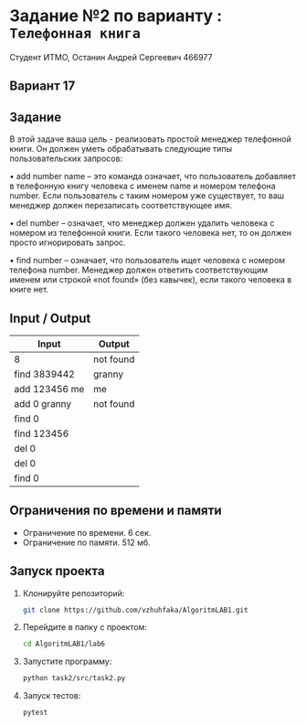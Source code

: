 # Задание №2 по варианту : `Телефонная книга`

Студент ИТМО, Останин Андрей Сергеевич 466977

## Вариант 17

## Задание

В этой задаче ваша цель - реализовать простой менеджер телефонной книги.
Он должен уметь обрабатывать следующие типы пользовательских запросов:

• add number name – это команда означает, что пользователь добавляет в
телефонную книгу человека с именем name и номером телефона number.
Если пользователь с таким номером уже существует, то ваш менеджер должен перезаписать соответствующее имя.

• del number – означает, что менеджер должен удалить человека с номером из телефонной книги. Если такого человека нет,
то он должен просто
игнорировать запрос.

• find number – означает, что пользователь ищет человека с номером телефона number. Менеджер должен ответить
соответствующим именем или
строкой «not found» (без кавычек), если такого человека в книге нет.

## Input / Output

| Input         | Output    |
|---------------|-----------|
| 8             | not found | 
| find 3839442  | granny    |
| add 123456 me | me        |
| add 0 granny  | not found |
| find 0        |           |
| find 123456   |           |
| del 0         |           |
| del 0         |           |
| find 0        |           |

## Ограничения по времени и памяти

- Ограничение по времени. 6 сек.
- Ограничение по памяти. 512 мб.

## Запуск проекта

1. Клонируйте репозиторий:
   ```bash
   git clone https://github.com/vzhuhfaka/AlgoritmLAB1.git
   ```
2. Перейдите в папку с проектом:
   ```bash
   cd AlgoritmLAB1/lab6
   ```
3. Запустите программу:
   ```bash
   python task2/src/task2.py
   ```
4. Запуск тестов:
   ```bash
   pytest
   ```
